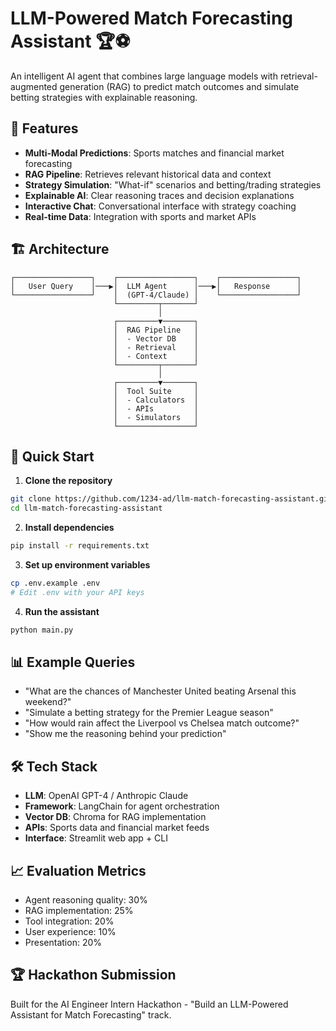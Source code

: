 # LLM-Powered Match Forecasting Assistant 🏆⚽

An intelligent AI agent that combines large language models with retrieval-augmented generation (RAG) to predict match outcomes and simulate betting strategies with explainable reasoning.

## 🎯 Features

- **Multi-Modal Predictions**: Sports matches and financial market forecasting
- **RAG Pipeline**: Retrieves relevant historical data and context
- **Strategy Simulation**: "What-if" scenarios and betting/trading strategies
- **Explainable AI**: Clear reasoning traces and decision explanations
- **Interactive Chat**: Conversational interface with strategy coaching
- **Real-time Data**: Integration with sports and market APIs

## 🏗️ Architecture

```
┌─────────────────┐    ┌─────────────────┐    ┌─────────────────┐
│   User Query    │───▶│  LLM Agent      │───▶│   Response      │
└─────────────────┘    │  (GPT-4/Claude) │    └─────────────────┘
                       └─────────┬───────┘
                                 │
                       ┌─────────▼───────┐
                       │  RAG Pipeline   │
                       │  - Vector DB    │
                       │  - Retrieval    │
                       │  - Context      │
                       └─────────┬───────┘
                                 │
                       ┌─────────▼───────┐
                       │  Tool Suite     │
                       │  - Calculators  │
                       │  - APIs         │
                       │  - Simulators   │
                       └─────────────────┘
```

## 🚀 Quick Start

1. **Clone the repository**
```bash
git clone https://github.com/1234-ad/llm-match-forecasting-assistant.git
cd llm-match-forecasting-assistant
```

2. **Install dependencies**
```bash
pip install -r requirements.txt
```

3. **Set up environment variables**
```bash
cp .env.example .env
# Edit .env with your API keys
```

4. **Run the assistant**
```bash
python main.py
```

## 📊 Example Queries

- "What are the chances of Manchester United beating Arsenal this weekend?"
- "Simulate a betting strategy for the Premier League season"
- "How would rain affect the Liverpool vs Chelsea match outcome?"
- "Show me the reasoning behind your prediction"

## 🛠️ Tech Stack

- **LLM**: OpenAI GPT-4 / Anthropic Claude
- **Framework**: LangChain for agent orchestration
- **Vector DB**: Chroma for RAG implementation
- **APIs**: Sports data and financial market feeds
- **Interface**: Streamlit web app + CLI

## 📈 Evaluation Metrics

- Agent reasoning quality: 30%
- RAG implementation: 25% 
- Tool integration: 20%
- User experience: 10%
- Presentation: 20%

## 🏆 Hackathon Submission

Built for the AI Engineer Intern Hackathon - "Build an LLM-Powered Assistant for Match Forecasting" track.